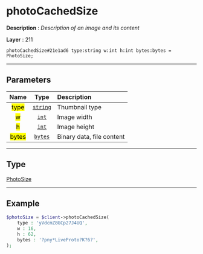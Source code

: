 # photoCachedSize

**Description** : *Description of an image and its content*

**Layer** : 211

```tl
photoCachedSize#21e1ad6 type:string w:int h:int bytes:bytes = PhotoSize;
```

---

## Parameters

| Name | Type | Description |
| :---: | :---: | :--- |
| <mark>type</mark> | [`string`](type/string) | Thumbnail type |
| <mark>w</mark> | [`int`](type/int) | Image width |
| <mark>h</mark> | [`int`](type/int) | Image height |
| <mark>bytes</mark> | [`bytes`](type/bytes) | Binary data, file content |

---

## Type

[PhotoSize](type/PhotoSize)

---

## Example

```php
$photoSize = $client->photoCachedSize(
	type : 'yVdcmZ8GCp27J4UQ',
	w : 16,
	h : 62,
	bytes : '?pny*LiveProto?K?6?',
);
```